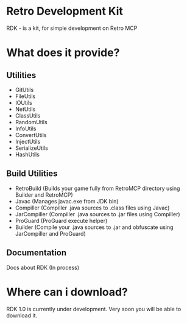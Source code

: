 # Retro Development Kit
 RDK - is a kit, for simple development on Retro MCP
# What does it provide?
## Utilities
- GitUtils
- FileUtils
- IOUtils
- NetUtils
- ClassUtils
- RandomUtils
- InfoUtils
- ConvertUtils
- InjectUtils
- SerializeUtils
- HashUtils
## Build Utilities
- RetroBuild (Builds your game fully from RetroMCP directory using Builder and RetroMCP)
- Javac (Manages javac.exe from JDK bin)
- Compiller (Compiller .java sources to .class files using Javac)
- JarCompiller (Compiller .java sources to .jar files using Compiller)
- ProGuard (ProGuard execute helper)
- Builder (Compile your .java sources to .jar and obfuscate using JarCompiller and ProGuard)
## Documentation
Docs about RDK (In process)
# Where can i download?
RDK 1.0 is currently under development. Very soon you will be able to download it.
